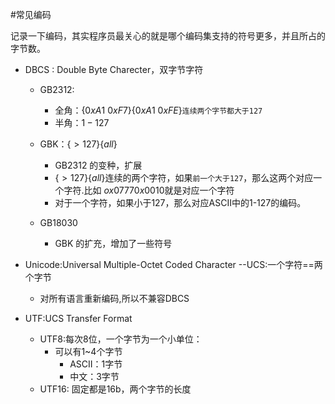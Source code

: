 


#常见编码

记录一下编码，其实程序员最关心的就是哪个编码集支持的符号更多，并且所占的字节数。


+ DBCS : Double Byte Charecter，双字节字符
	+ GB2312:
		- 全角：$\{0xA1~0xF7\}\{0xA1~0xFE\}$`连续两个字节都大于127`
		- 半角：$1 - 127$


	+ GBK：$\{>127\}\{all\}$
		+ GB2312 的变种，扩展
		+ $\{>127\}\{all\}$连续的两个字符，如果`前一个大于127`，那么这两个对应一个字符.比如 $ox0777 0x0010$就是对应一个字符
		+ 对于一个字符，如果小于127，那么对应ASCII中的1-127的编码。
	+ GB18030
		+ GBK 的扩充，增加了一些符号

+ Unicode:Universal Multiple-Octet Coded Character --UCS:一个字符==两个字节
	+ 对所有语言重新编码,所以不兼容DBCS
	
+ UTF:UCS Transfer Format
	+ UTF8:每次8位，一个字节为一个小单位：
		+ 可以有1~4个字节
			+ ASCII：1字节
			+ 中文：3字节
	+ UTF16: 固定都是16b，两个字节的长度

